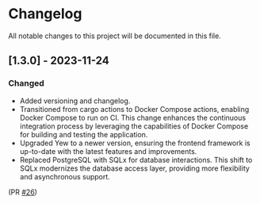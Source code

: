 # Changelog
All notable changes to this project will be documented in this file.

## [1.3.0] - 2023-11-24
### Changed
- Added versioning and changelog.
- Transitioned from cargo actions to Docker Compose actions, enabling Docker Compose to run on CI. This change enhances the continuous integration process by leveraging the capabilities of Docker Compose for building and testing the application.
- Upgraded Yew to a newer version, ensuring the frontend framework is up-to-date with the latest features and improvements.
- Replaced PostgreSQL with SQLx for database interactions. This shift to SQLx modernizes the database access layer, providing more flexibility and asynchronous support.

(PR [#26](https://github.com/security-union/yew-actix-template/pull/26))
